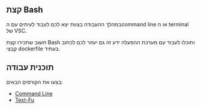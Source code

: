 ## קצת Bash

במהלך ההעבודה בצוות יצא לכם לעבוד לעיתים עם הcommand line או ה terminal של VSC.

חשוב שתכירו קצת Bash ותוכלו לעבוד עם מערכת ההפעלה ידע זה גם יעזור לכם לכתוב קבצי dockerfile בעתיד.

## תוכנית עבודה

בצעו את הקורסים הבאים:

- [Command Line](https://linuxjourney.com/lesson/the-shell#)
- [Text-Fu](https://linuxjourney.com/lesson/stdout-standard-out-redirect)
